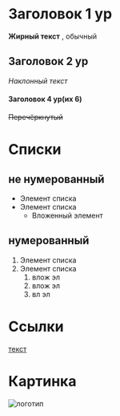 # Заголовок 1 ур
**Жирный текст** , обычный
## Заголовок 2 ур
*Наклонный текст*
#### Заголовок 4 ур(их 6)
~~Перечёркнутый~~

# Списки #
## не нумерованный ##
* Элемент списка
* Элемент списка
    * Вложенный элемент

## нумерованный ##
1. Элемент списка
1. Элемент списка
   1. влож эл
   1. влож эл
   1. вл эл

# Ссылки 
[текст](http://adres.com)

# Картинка
![логотип](https://i.imgur.com/qhtywl2.png)

